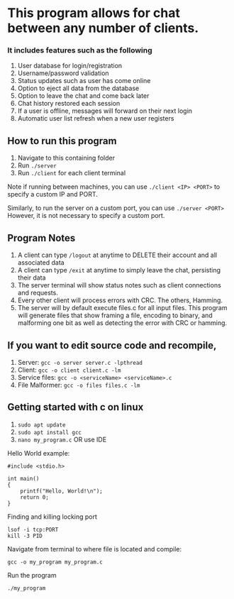# This program allows for chat between any number of clients.
### It includes features such as the following
1. User database for login/registration
2. Username/password validation
3. Status updates such as user has come online
4. Option to eject all data from the database
5. Option to leave the chat and come back later
6. Chat history restored each session
7. If a user is offline, messages will forward on their next login
8. Automatic user list refresh when a new user registers


## How to run this program
1. Navigate to this containing folder
2. Run ```./server```
3. Run ```./client``` for each client terminal

Note if running between machines, you can use ```./client <IP> <PORT>```
to specify a custom IP and PORT.

Similarly, to run the server on a custom port, you can use ```./server <PORT>```
However, it is not necessary to specify a custom port.

## Program Notes
1. A client can type ```/logout``` at anytime to DELETE their account and all associated data
2. A client can type ```/exit``` at anytime to simply leave the chat, persisting their data
3. The server terminal will show status notes such as client connections and requests.
4. Every other client will process errors with CRC. The others, Hamming.
5. The server will by default execute files.c for all input files. This program will generate files that show framing a file, encoding to binary, and malforming one bit as well as detecting the error with CRC or hamming.

## If you want to edit source code and recompile,
1. Server: ```gcc -o server server.c -lpthread```
2. Client: ```gcc -o client client.c -lm```
3. Service files: ```gcc -o <serviceName> <serviceName>.c```
4. File Malformer: ```gcc -o files files.c -lm```



## Getting started with c on linux
1. ```sudo apt update```
2. ```sudo apt install gcc```
3. ```nano my_program.c``` OR use IDE

Hello World example:
```
#include <stdio.h>

int main()
{
    printf("Hello, World!\n");
    return 0;
}
```

Finding and killing locking port
```
lsof -i tcp:PORT
kill -3 PID
```

Navigate from terminal to where file is located and compile:

```
gcc -o my_program my_program.c
```

Run the program
```
./my_program
```

